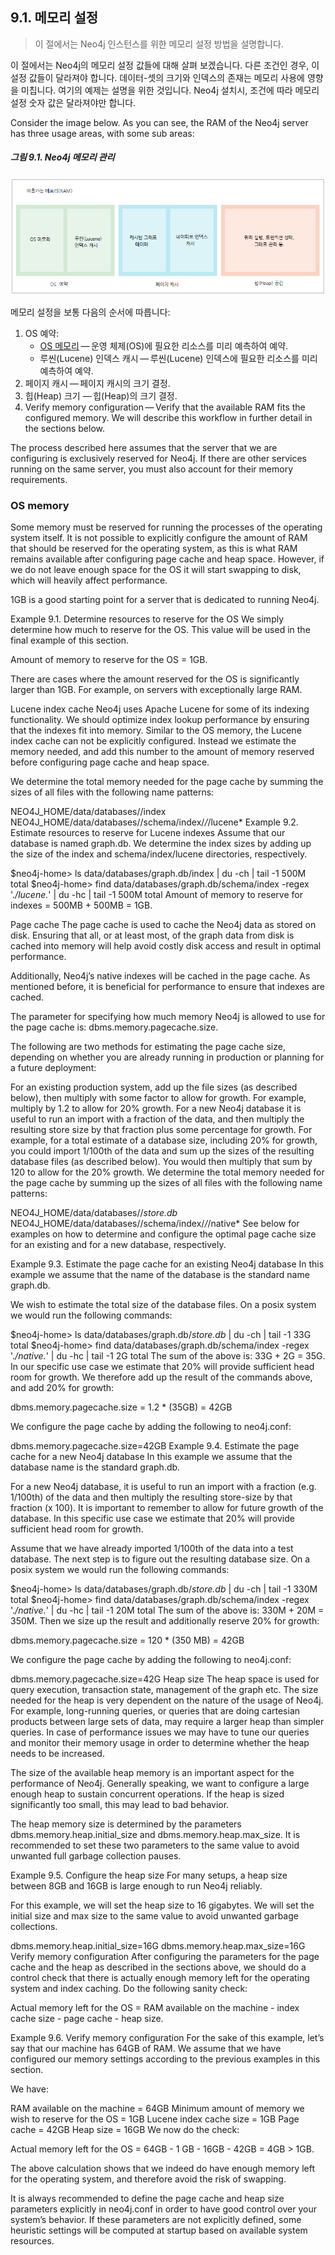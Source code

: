 ## 9.1. 메모리 설정
> 이 절에서는 Neo4j 인스턴스를 위한 메모리 설정 방법을 설명합니다.

<span class="glyphicon glyphicon-info-sign" aria-hidden="true"> </span> 이 절에서는 Neo4j의 메모리 설정 값들에 대해 살펴 보겠습니다. 다른 조건인 경우, 이 설정 값들이 달라져야 합니다. 데이터-셋의 크기와 인덱스의 존재는 메모리 사용에 영향을 미칩니다. 여기의 예제는 설명을 위한 것입니다. Neo4j 설치시, 조건에 따라 메모리 설정 숫자 값은 달라져야만 합니다.

Consider the image below. As you can see, the RAM of the Neo4j server has three usage areas, with some sub areas:

##### 그림 9.1. Neo4j 메모리 관리
![](./9_1.png)

메모리 설정을 보통 다음의 순서에 따릅니다:

1. OS 예약:  
   * [OS 메모리](#os-memory) — 운영 체제(OS)에 필요한 리소스를 미리 예측하여 예약.
   * 루씬(Lucene) 인덱스 캐시 — 루씬(Lucene) 인덱스에 필요한 리소스를 미리 예측하여 예약.
2. 페이지 캐시 — 페이지 캐시의 크기 결정.
3. 힙(Heap) 크기 — 힙(Heap)의 크기 결정.
4. Verify memory configuration — Verify that the available RAM fits the configured memory.
We will describe this workflow in further detail in the sections below.

The process described here assumes that the server that we are configuring is exclusively reserved for Neo4j. If there are other services running on the same server, you must also account for their memory requirements.

### OS memory
Some memory must be reserved for running the processes of the operating system itself. It is not possible to explicitly configure the amount of RAM that should be reserved for the operating system, as this is what RAM remains available after configuring page cache and heap space. However, if we do not leave enough space for the OS it will start swapping to disk, which will heavily affect performance.

1GB is a good starting point for a server that is dedicated to running Neo4j.

Example 9.1. Determine resources to reserve for the OS
We simply determine how much to reserve for the OS. This value will be used in the final example of this section.

Amount of memory to reserve for the OS = 1GB.

There are cases where the amount reserved for the OS is significantly larger than 1GB. For example, on servers with exceptionally large RAM.

Lucene index cache
Neo4j uses Apache Lucene for some of its indexing functionality. We should optimize index lookup performance by ensuring that the indexes fit into memory. Similar to the OS memory, the Lucene index cache can not be explicitly configured. Instead we estimate the memory needed, and add this number to the amount of memory reserved before configuring page cache and heap space.

We determine the total memory needed for the page cache by summing the sizes of all files with the following name patterns:

NEO4J_HOME/data/databases/<database-name>/index
NEO4J_HOME/data/databases/<database-name>/schema/index/*/*/lucene*
Example 9.2. Estimate resources to reserve for Lucene indexes
Assume that our database is named graph.db. We determine the index sizes by adding up the size of the index and schema/index/lucene directories, respectively.

$neo4j-home> ls data/databases/graph.db/index | du -ch | tail -1
500M    total
$neo4j-home> find data/databases/graph.db/schema/index -regex '.*/lucene.*' | du -hc | tail -1
500M    total
Amount of memory to reserve for indexes = 500MB + 500MB = 1GB.

Page cache
The page cache is used to cache the Neo4j data as stored on disk. Ensuring that all, or at least most, of the graph data from disk is cached into memory will help avoid costly disk access and result in optimal performance.

Additionally, Neo4j’s native indexes will be cached in the page cache. As mentioned before, it is beneficial for performance to ensure that indexes are cached.

The parameter for specifying how much memory Neo4j is allowed to use for the page cache is: dbms.memory.pagecache.size.

The following are two methods for estimating the page cache size, depending on whether you are already running in production or planning for a future deployment:

For an existing production system, add up the file sizes (as described below), then multiply with some factor to allow for growth. For example, multiply by 1.2 to allow for 20% growth.
For a new Neo4j database it is useful to run an import with a fraction of the data, and then multiply the resulting store size by that fraction plus some percentage for growth. For example, for a total estimate of a database size, including 20% for growth, you could import 1/100th of the data and sum up the sizes of the resulting database files (as described below). You would then multiply that sum by 120 to allow for the 20% growth.
We determine the total memory needed for the page cache by summing up the sizes of all files with the following name patterns:

NEO4J_HOME/data/databases/<database-name>/*store.db*
NEO4J_HOME/data/databases/<database-name>/schema/index/*/*/native*
See below for examples on how to determine and configure the optimal page cache size for an existing and for a new database, respectively.

Example 9.3. Estimate the page cache for an existing Neo4j database
In this example we assume that the name of the database is the standard name graph.db.

We wish to estimate the total size of the database files. On a posix system we would run the following commands:

$neo4j-home> ls data/databases/graph.db/*store.db* | du -ch | tail -1
33G total
$neo4j-home> find data/databases/graph.db/schema/index -regex '.*/native.*' | du -hc | tail -1
2G  total
The sum of the above is: 33G + 2G = 35G. In our specific use case we estimate that 20% will provide sufficient head room for growth. We therefore add up the result of the commands above, and add 20% for growth:

dbms.memory.pagecache.size = 1.2 * (35GB) =  42GB

We configure the page cache by adding the following to neo4j.conf:

dbms.memory.pagecache.size=42GB
Example 9.4. Estimate the page cache for a new Neo4j database
In this example we assume that the database name is the standard graph.db.

For a new Neo4j database, it is useful to run an import with a fraction (e.g. 1/100th) of the data and then multiply the resulting store-size by that fraction (x 100). It is important to remember to allow for future growth of the database. In this specific use case we estimate that 20% will provide sufficient head room for growth.

Assume that we have already imported 1/100th of the data into a test database. The next step is to figure out the resulting database size. On a posix system we would run the following commands:

$neo4j-home> ls data/databases/graph.db/*store.db* | du -ch | tail -1
330M total
$neo4j-home> find data/databases/graph.db/schema/index -regex '.*/native.*' | du -hc | tail -1
20M total
The sum of the above is: 330M + 20M = 350M. Then we size up the result and additionally reserve 20% for growth:

dbms.memory.pagecache.size = 120 * (350 MB) =  42GB

We configure the page cache by adding the following to neo4j.conf:

dbms.memory.pagecache.size=42G
Heap size
The heap space is used for query execution, transaction state, management of the graph etc. The size needed for the heap is very dependent on the nature of the usage of Neo4j. For example, long-running queries, or queries that are doing cartesian products between large sets of data, may require a larger heap than simpler queries. In case of performance issues we may have to tune our queries and monitor their memory usage in order to determine whether the heap needs to be increased.

The size of the available heap memory is an important aspect for the performance of Neo4j. Generally speaking, we want to configure a large enough heap to sustain concurrent operations. If the heap is sized significantly too small, this may lead to bad behavior.

The heap memory size is determined by the parameters dbms.memory.heap.initial_size and dbms.memory.heap.max_size. It is recommended to set these two parameters to the same value to avoid unwanted full garbage collection pauses.

Example 9.5. Configure the heap size
For many setups, a heap size between 8GB and 16GB is large enough to run Neo4j reliably.

For this example, we will set the heap size to 16 gigabytes. We will set the initial size and max size to the same value to avoid unwanted garbage collections.

dbms.memory.heap.initial_size=16G
dbms.memory.heap.max_size=16G
Verify memory configuration
After configuring the parameters for the page cache and the heap as described in the sections above, we should do a control check that there is actually enough memory left for the operating system and index caching. Do the following sanity check:

Actual memory left for the OS = RAM available on the machine - index cache size - page cache - heap size.

Example 9.6. Verify memory configuration
For the sake of this example, let’s say that our machine has 64GB of RAM. We assume that we have configured our memory settings according to the previous examples in this section.

We have:

RAM available on the machine = 64GB
Minimum amount of memory we wish to reserve for the OS = 1GB
Lucene index cache size = 1GB
Page cache = 42GB
Heap size = 16GB
We now do the check:

Actual memory left for the OS = 64GB - 1 GB - 16GB - 42GB = 4GB > 1GB.

The above calculation shows that we indeed do have enough memory left for the operating system, and therefore avoid the risk of swapping.

It is always recommended to define the page cache and heap size parameters explicitly in neo4j.conf in order to have good control over your system’s behavior. If these parameters are not explicitly defined, some heuristic settings will be computed at startup based on available system resources.
